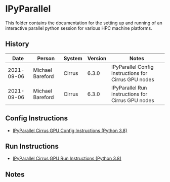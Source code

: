 IPyParallel
===========

This folder contains the documentation for the setting up and running of an interactive parallel python session
for various HPC machine platforms.

History
-------

Date | Person | System | Version | Notes
---- | -------|--------|---------|------
2021-09-06 | Michael Bareford | Cirrus | 6.3.0 | IPyParallel Config instructions for Cirrus GPU nodes
2021-09-06 | Michael Bareford | Cirrus | 6.3.0 | IPyParallel Run instructions for Cirrus GPU nodes

Config Instructions
-------------------

* [IPyParallel Cirrus GPU Config Instructions (Python 3.8)](config_ipyparallel_cirrus_gpu.md)

Run Instructions
-------------------

* [IPyParallel Cirrus GPU Run Instructions (Python 3.8)](run_ipyparallel_cirrus_gpu.md)

Notes
-----

